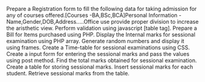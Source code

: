 Prepare a Registration form to fill the following data for taking admission for any of courses offered.[Courses -BA,BSc,BCA]Personal Information -Name,Gender,DOB,Address.....Office use provide proper division to increase the aristhetic view. Perform validation using javascript [table tag].
Prepare a Bill for Items purchased using PHP.
Display the Internal marks for sessional examination using PHP array.
Generate random numbers and display it using frames.
Create a Time-table for sessional examinations using CSS.
Create a input form for entering the sessional marks and pass the values using post method.
Find the total marks obtained for sessional examination.
Create a table for storing sessional marks.
Insert sessional marks for each student.
Retrieve sessional marks from the table.
